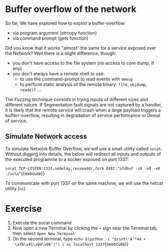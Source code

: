 # Buffer overflow of the network

So far, We have explored how to exploit a buffer-overflow:
- via program argument (strcopy function)
- via command prompt (gets function) 

Did you know that it works "almost" the same for a service exposed over the Network? Well there is a slight difference, though:
- you don't have access to the file system (no access to core dump, if any)
- you don't always have a remote shell to use:
  - to use the command-prompt to read events with `dmesg`
  - to perform static analysis of the remote binary: `file`, `objdump`, `readelf` ...

The Fuzzing technique consists in trying inputs of different sizes and different nature.
If Segmentation fault signals are not captured by a handler, it is likely that the remote service will crash when a large payload triggers a bufferr-overflow, resulting in degradation of service performance or Denial of service.

## Simulate Network access

To simulate Network Buffer Overflow, we will use a small utility called `socat`. 
Without digging into details, the below will redirect all inputs and outputs of the executed programme to a socker exposed on port 1337:

`socat TCP-LISTEN:1337,nodelay,reuseaddr,fork EXEC:"stdbuf -i0 -o0 -e0 ./vuln"`{{execute}}

To communicate with port 1337 on the same machine, we will use the netcat utility (`nc`)


# Exercise

1. Execute the socat command
2. Now open a new Terminal by clicking the `+` sign near the Terminal tab, then select `Open New Terminal`
3. On the second terminal, type `echo $(python -c "print('A'*44 + '\xf6\x91\x04\x08')") | nc localhost 1337`{{execute}}




